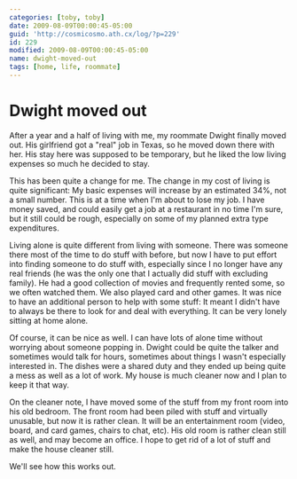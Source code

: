 ```yaml
---
categories: [toby, toby]
date: 2009-08-09T00:00:45-05:00
guid: 'http://cosmicosmo.ath.cx/log/?p=229'
id: 229
modified: 2009-08-09T00:00:45-05:00
name: dwight-moved-out
tags: [home, life, roommate]
---
```


Dwight moved out
================

After a year and a half of living with me, my roommate Dwight finally moved out.  His girlfriend got a "real" job in Texas, so he moved down there with her.  His stay here was supposed to be temporary, but he liked the low living expenses so much he decided to stay.

This has been quite a change for me.  The change in my cost of living is quite significant:  My basic expenses will increase by an estimated 34%, not a small number.  This is at a time when I'm about to lose my job.  I have money saved, and could easily get a job at a restaurant in no time I'm sure, but it still could be rough, especially on some of my planned extra type expenditures.

Living alone is quite different from living with someone.  There was someone there most of the time to do stuff with before, but now I have to put effort into finding someone to do stuff with, especially since I no longer have any real friends (he was the only one that I actually did stuff with excluding family).  He had a good collection of movies and frequently rented some, so we often watched them.  We also played card and other games.  It was nice to have an additional person to help with some stuff:  It meant I didn't have to always be there to look for and deal with everything.  It can be very lonely sitting at home alone.

Of course, it can be nice as well.  I can have lots of alone time without worrying about someone popping in.  Dwight could be quite the talker and sometimes would talk for hours, sometimes about things I wasn't especially interested in.  The dishes were a shared duty and they ended up being quite a mess as well as a lot of work.  My house is much cleaner now and I plan to keep it that way.

On the cleaner note, I have moved some of the stuff from my front room into his old bedroom.  The front room had been piled with stuff and virtually unusable, but now it is rather clean.  It will be an entertainment room (video, board, and card games, chairs to chat, etc).  His old room is rather clean still as well, and may become an office.  I hope to get rid of a lot of stuff and make the house cleaner still.

We'll see how this works out.
